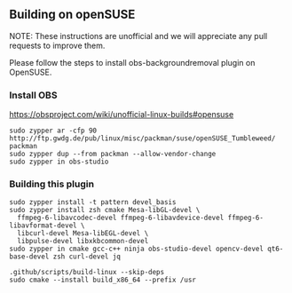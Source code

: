 ## Building on openSUSE

NOTE: These instructions are unofficial and we will appreciate any pull requests to improve them.

Please follow the steps to install obs-backgroundremoval plugin on OpenSUSE.

### Install OBS

https://obsproject.com/wiki/unofficial-linux-builds#opensuse

```
sudo zypper ar -cfp 90 http://ftp.gwdg.de/pub/linux/misc/packman/suse/openSUSE_Tumbleweed/ packman
sudo zypper dup --from packman --allow-vendor-change
sudo zypper in obs-studio
```

### Building this plugin

```
sudo zypper install -t pattern devel_basis
sudo zypper install zsh cmake Mesa-libGL-devel \
  ffmpeg-6-libavcodec-devel ffmpeg-6-libavdevice-devel ffmpeg-6-libavformat-devel \
  libcurl-devel Mesa-libEGL-devel \
  libpulse-devel libxkbcommon-devel
sudo zypper in cmake gcc-c++ ninja obs-studio-devel opencv-devel qt6-base-devel zsh curl-devel jq

.github/scripts/build-linux --skip-deps
sudo cmake --install build_x86_64 --prefix /usr
```

